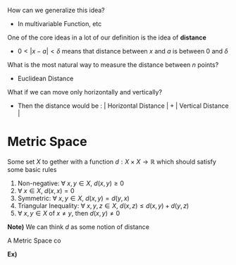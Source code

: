 How can we generalize this idea?
- In multivariable Function, etc

One of the core ideas in a lot of our definition is the idea of **distance**
- $0<|x-a|<\delta$ means that distance between $x$ and $a$ is between $0$ and $\delta$

What is the most natural way to measure the distance between $n$ points?
- Euclidean Distance

What if we can move only horizontally and vertically?
- Then the distance would be : $|\text{ Horizontal Distance }|+|\text{ Vertical Distance }|$

# Metric Space
Some set $X$ to gether with a function $d:X\times X\to\mathbb{R}$ which should satisfy some basic rules
1. Non-negative: $\forall \text{ }x,y\in X$, $d(x,y)\geq{0}$
2. $\forall \text{ }x\in X$, $d(x,x)=0$
3. Symmetric: $\forall \text{ }x,y\in X$, $d(x,y)=d(y,x)$
4. Triangular Inequality: $\forall \text{ }x,y,z\in X$, $d(x,z)\leq d(x,y)+d(y,z)$
5. $\forall \text{ }x,y\in X$ of $x\neq y$, then $d(x,y)\neq 0$

**Note)** We can think $d$ as some notion of distance

A Metric Space co


**Ex)**
